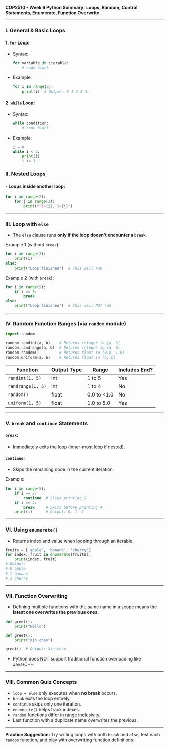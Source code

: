 **COP2510 - Week 6 Python Summary: Loops, Random, Control Statements, Enumerate, Function Overwrite**

---

### I. General & Basic Loops

#### 1. `for` Loop:

* Syntax:

  ```python
  for variable in iterable:
      # code block
  ```
* Example:

  ```python
  for i in range(5):
      print(i)  # Output: 0 1 2 3 4
  ```

#### 2. `while` Loop:

* Syntax:

  ```python
  while condition:
      # code block
  ```
* Example:

  ```python
  i = 0
  while i < 5:
      print(i)
      i += 1
  ```

### II. Nested Loops

#### - Loops inside another loop:

```python
for i in range(2):
    for j in range(3):
        print(f"i={i}, j={j}")
```

---

### III. Loop with `else`

* The `else` clause runs **only if the loop doesn't encounter a `break`**.

Example 1 (without `break`):

```python
for i in range(3):
    print(i)
else:
    print("Loop finished")  # This will run
```

Example 2 (with `break`):

```python
for i in range(5):
    if i == 3:
        break
else:
    print("Loop finished")  # This will NOT run
```

---

### IV. Random Function Ranges (via `random` module)

```python
import random

random.randint(a, b)    # Returns integer in [a, b]
random.randrange(a, b)  # Returns integer in [a, b)
random.random()         # Returns float in [0.0, 1.0)
random.uniform(a, b)    # Returns float in [a, b]
```

| Function          | Output Type | Range       | Includes End? |
| ----------------- | ----------- | ----------- | ------------- |
| `randint(1, 5)`   | int         | 1 to 5      | Yes           |
| `randrange(1, 5)` | int         | 1 to 4      | No            |
| `random()`        | float       | 0.0 to <1.0 | No            |
| `uniform(1, 5)`   | float       | 1.0 to 5.0  | Yes           |

---

### V. `break` and `continue` Statements

#### `break`:

* Immediately exits the loop (inner-most loop if nested).

#### `continue`:

* Skips the remaining code in the current iteration.

Example:

```python
for i in range(5):
    if i == 2:
        continue  # Skips printing 2
    if i == 4:
        break     # Exits before printing 4
    print(i)      # Output: 0, 1, 3
```

---

### VI. Using `enumerate()`

* Returns index and value when looping through an iterable.

```python
fruits = ['apple', 'banana', 'cherry']
for index, fruit in enumerate(fruits):
    print(index, fruit)
# Output:
# 0 apple
# 1 banana
# 2 cherry
```

---

### VII. Function Overwriting

* Defining multiple functions with the same name in a scope means the **latest one overwrites the previous ones**.

```python
def greet():
    print("Hello")

def greet():
    print("Xin chao")

greet()  # Output: Xin chao
```

* Python does NOT support traditional function overloading like Java/C++.

---

### VIII. Common Quiz Concepts

* `loop + else` only executes when **no break** occurs.
* `break` exits the loop entirely.
* `continue` skips only one iteration.
* `enumerate()` helps track indexes.
* `random` functions differ in range inclusivity.
* Last function with a duplicate name overwrites the previous.

---

**Practice Suggestion:**
Try writing loops with both `break` and `else`, test each `random` function, and play with overwriting function definitions.
